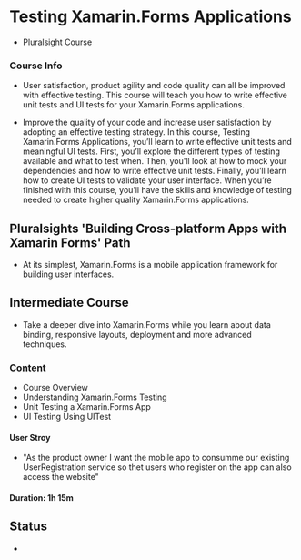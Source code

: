 # Testing Xamarin.Forms Applications
- Pluralsight Course


### Course Info

- User satisfaction, product agility and code quality can all be improved with effective testing. This course will teach you how to write effective unit tests and UI tests for your Xamarin.Forms applications. 

- Improve the quality of your code and increase user satisfaction by adopting an effective testing strategy. In this course, Testing Xamarin.Forms Applications, you’ll learn to write effective unit tests and meaningful UI tests. First, you’ll explore the different types of testing available and what to test when. Then, you'll look at how to mock your dependencies and how to write effective unit tests. Finally, you’ll learn how to create UI tests to validate your user interface. When you’re finished with this course, you’ll have the skills and knowledge of testing needed to create higher quality Xamarin.Forms applications.

## Pluralsights 'Building Cross-platform Apps with Xamarin Forms' Path
- At its simplest, Xamarin.Forms is a mobile application framework for building user interfaces.

## Intermediate Course
- Take a deeper dive into Xamarin.Forms while you learn about data binding, responsive layouts, deployment and more advanced techniques.

### Content

- Course Overview
- Understanding Xamarin.Forms Testing
- Unit Testing a Xamarin.Forms App
- UI Testing Using UITest

#### User Stroy

- "As the product owner I want the mobile app to consumme our existing UserRegistration service so thet users who register on the app can also access the website"

#### Duration: 1h 15m

## Status

- 